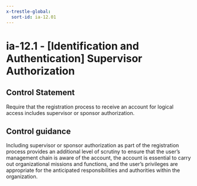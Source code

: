 ```yaml
---
x-trestle-global:
  sort-id: ia-12.01
---
```


# ia-12.1 - \[Identification and Authentication\] Supervisor Authorization

## Control Statement

Require that the registration process to receive an account for logical access includes supervisor or sponsor authorization.

## Control guidance

Including supervisor or sponsor authorization as part of the registration process provides an additional level of scrutiny to ensure that the user’s management chain is aware of the account, the account is essential to carry out organizational missions and functions, and the user’s privileges are appropriate for the anticipated responsibilities and authorities within the organization.
